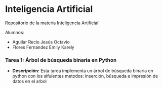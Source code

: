 # Inteligencia Artificial
Repositorio de la materia Inteligencia Artificial

Alumnos: 

- Aguilar Recio Jesús Octavio
- Flores Fernandez Emily Karely

### Tarea 1: Árbol de búsqueda binaria en Python
- **Descripción:** Esta tarea implementa un árbol de búsqueda binaria en python con los sifuientes metodos: inserción, búsqueda e impresión de datos en el arbol
